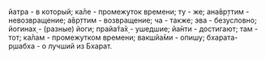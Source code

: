 йатра - в который; ка̄ле - промежуток времени; ту - же; ана̄вр̣ттим - невозвращение; а̄вр̣ттим - возвращение; ча - также; эва - безусловно; йогинах̣ - (разные) йоги; прайа̄та̄х̣ - ушедшие; йа̄нти - достигают; там - тот; ка̄лам - промежутком времени; вакшйа̄ми - опишу; бхарата-р̣шабха - о лучший из Бхарат.